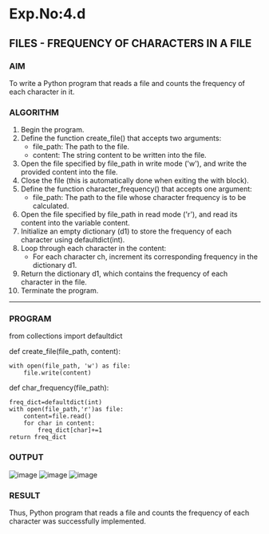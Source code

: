 # Exp.No:4.d
## FILES - FREQUENCY OF CHARACTERS IN A FILE


### AIM  
To write a Python program that reads a file and counts the frequency of each character in it.


### ALGORITHM

1. Begin the program.  
2. Define the function create_file() that accepts two arguments:  
   - file_path: The path to the file.  
   - content: The string content to be written into the file.  
3. Open the file specified by file_path in write mode ('w'), and write the provided content into the file.  
4. Close the file (this is automatically done when exiting the with block).  
5. Define the function character_frequency() that accepts one argument:  
   - file_path: The path to the file whose character frequency is to be calculated.  
6. Open the file specified by file_path in read mode ('r'), and read its content into the variable content.  
7. Initialize an empty dictionary (d1) to store the frequency of each character using defaultdict(int).  
8. Loop through each character in the content:  
   - For each character ch, increment its corresponding frequency in the dictionary d1.  
9. Return the dictionary d1, which contains the frequency of each character in the file.  
10. Terminate the program.

---

### PROGRAM
from collections import defaultdict

def create_file(file_path, content):

    with open(file_path, 'w') as file:
        file.write(content)

def char_frequency(file_path):

    freq_dict=defaultdict(int)
    with open(file_path,'r')as file:
        content=file.read()
        for char in content:
            freq_dict[char]+=1
    return freq_dict


### OUTPUT
![image](https://github.com/user-attachments/assets/99084e19-1539-4588-81de-d5db8a53fdb7) ![image](https://github.com/user-attachments/assets/157cfd8e-ef1e-4296-a24c-72b3bb9c2d9f) ![image](https://github.com/user-attachments/assets/635f3e0e-58d6-4f13-9bd3-01781947c4dd)

### RESULT
Thus,  Python program that reads a file and counts the frequency of each character was successfully implemented.
